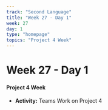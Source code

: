 ```yaml
---
track: "Second Language"
title: "Week 27 - Day 1"
week: 27
day: 1
type: "homepage"
topics: "Project 4 Week"
---
```



# Week 27 - Day 1

#### Project 4 Week
- **Activity:** Teams Work on Project 4

